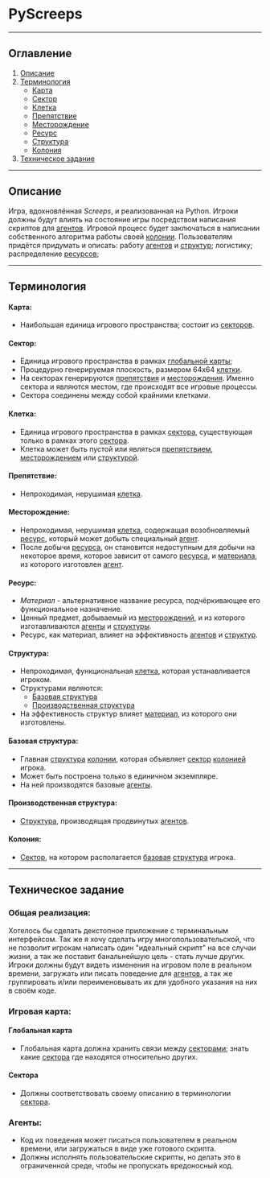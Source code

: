 # PyScreeps
---

## Оглавление

1. [Описание](#описание)
2. [Терминология](#терминология)
	- [Карта](#карта)
    - [Сектор](#сектор)
    - [Клетка](#клетка)
    - [Препятствие](#препятствие)
    - [Месторождение](#месторождение)
    - [Ресурс](#ресурс)
    - [Структура](#структура)
    - [Колония](#колония) 
3. [Техническое задание](#техническое-задание)

---

## Описание

Игра, вдохновлённая *Screeps*, и реализованная на Python. Игроки должны будут влиять на состояние игры посредством написания скриптов для [агентов](#агент). Игровой процесс будет заключаться в написании собственного алгоритма работы своей [колонии](#колония). Пользователям придётся придумать и описать: работу [агентов](#агент) и [структур](#структура); логистику; распределение [ресурсов](#ресурс); 

---

## Терминология

#### Карта:

- Наибольшая единица игрового пространства; cостоит из [секторов](#сектор).

#### Сектор:

- Единица игрового пространства в рамках [глобальной карты](#карта);
- Процедурно генерируемая плоскость, размером 64x64 [клетки](#клетка).
- На секторах генерируются [препятствия](#препятствие) и [месторождения](#месторождение). Именно сектора и являются местом, где происходят все игровые процессы.
- Сектора соединены между собой крайними клетками.

#### Клетка:

- Единица игрового пространства в рамках [сектора](#сектор), существующая только в рамках этого [сектора](#сектор).
- Клетка может быть пустой или являться [препятствием](#препятствие), [месторождением](#месторождение) или [структурой](#структура).

#### Препятствие:

- Непроходимая, нерушимая [клетка](#клетка).

#### Месторождение:

- Непроходимая, нерушимая [клетка](#клетка), содержащая возобновляемый [ресурс](#ресурс), который может добыть специальный [агент](#агент). 
- После добычи [ресурса](#ресурс), он становится недоступным для добычи на некоторое время, которое зависит от самого [ресурса](#ресурс), и [материала](#ресурс), из которого изготовлен [агент](#агент).

#### Ресурс:

- _Материал_ - альтернативное название ресурса, подчёркивающее его функциональное назначение.
- Ценный предмет, добываемый из [месторождений](#месторождение), и из которого изготавливаются [агенты](#агент) и [структуры](#структура).
- Ресурс, как материал, влияет на эффективность [агентов](#агент) и [структур](#структура).

#### Структура:

- Непроходимая, функциональная [клетка](#клетка), которая устанавливается игроком.
- Структурами являются:
    - [Базовая структура](#базовая-структура)
    - [Производственная структура](#производственная-структура)
- На эффективность структур влияет [материал](#ресурс), из которого они изготовлены.

#### Базовая структура:

 - Главная [структура](#структура) [колонии](#колония), которая объявляет [сектор](#сектор) [колонией](#колония) игрока. 
 - Может быть построена только в единичном экземпляре.
 - На ней производятся базовые [агенты](#агент).

#### Производственная структура:

- [Структура](#структура), производящая продвинутых [агентов](#агент).

#### Колония:

- [Сектор](#сектор), на котором располагается [базовая](#базовая-структура) [структура](#структура) игрока.

---
## Техническое задание

### Общая реализация:

Хотелось бы сделать декстопное приложение с терминальным интерфейсом. Так же я хочу сделать игру многопользовательской, что не позволит игрокам написать один "идеальный скрипт" на все случаи жизни, а так же поставит банальнейшую цель - стать лучше других. Игроки должны будут видеть изменения на игровом поле в реальном времени, загружать или писать поведение для [агентов](#агенты), а так же группировать и/или переименовывать их для удобного указания на них в своём коде.

### Игровая карта:

#### Глобальная карта

- Глобальная карта должна хранить связи между [секторами](#сектор); знать какие [сектора](#сектор) где находятся относительно других.

#### Сектора

- Должны соответствовать своему описанию в терминологии [сектора](#сектор).

### Агенты:

- Код их поведения может писаться пользователем в реальном времени, или загружаться в виде уже готового скрипта.
- Должны исполнять пользовательские скрипты, но делать это в ограниченной среде, чтобы не пропускать вредоносный код.

